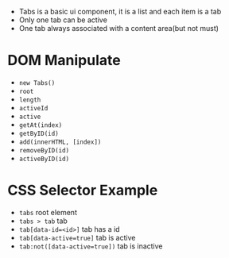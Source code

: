 - Tabs is a basic ui component, it is a list and each item is a tab
- Only one tab can be active
- One tab always associated with a content area(but not must)

# DOM Manipulate
- `new Tabs()` 
- `root`
- `length`
- `activeId`
- `active`
- `getAt(index)` 
- `getByID(id)` 
- `add(innerHTML, [index])`
- `removeByID(id)`
- `activeByID(id)` 

# CSS Selector Example
- `tabs` root element
- `tabs > tab` tab
- `tab[data-id=<id>]` tab has a id
- `tab[data-active=true]` tab is active
- `tab:not([data-active=true])` tab is inactive
